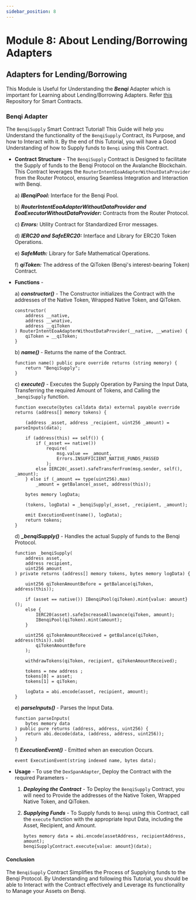 ```yaml
---
sidebar_position: 8
---
```


# Module 8: About Lending/Borrowing Adapters

## Adapters for Lending/Borrowing

This Module is Useful for Understanding the ***Benqi*** Adapter which is important for Learning about Lending/Borrowing Adapters. Refer [this](https://github.com/router-protocol/router-intents-eoa-adapters/tree/main/evm/contracts/intent-adapters/lending-borrowing) Repository for Smart Contracts.

### Benqi Adapter

The `BenqiSupply` Smart Contract Tutorial! This Guide will help you Understand the functionality of the `BenqiSupply` Contract, its Purpose, and how to Interact with it. By the end of this Tutorial, you will have a Good Understanding of how to Supply funds to `Benqi` using this Contract.

- **Contract Structure** - The `BenqiSupply` Contract is Designed to facilitate the Supply of funds to the Benqi Protocol on the Avalanche Blockchain. This Contract leverages the `RouterIntentEoaAdapterWithoutDataProvider` from the Router Protocol, ensuring Seamless Integration and Interaction with Benqi.

  a) ***IBenqiPool:*** Interface for the Benqi Pool.

  b) ***RouterIntentEoaAdapterWithoutDataProvider and EoaExecutorWithoutDataProvider:*** Contracts from the Router Protocol.

  c) ***Errors:*** Utility Contract for Standardized Error messages.

  d) ***IERC20 and SafeERC20:*** Interface and Library for ERC20 Token Operations.

  e) ***SafeMath:*** Library for Safe Mathematical Operations.

  f) ***qiToken:*** The address of the QiToken (Benqi's interest-bearing Token) Contract.

- **Functions** - 

    a) ***constructor()*** - The Constructor initializes the Contract with the addresses of the Native Token, Wrapped Native Token, and QiToken.

    ```sol
    constructor(
        address __native,
        address __wnative,
        address __qiToken
    ) RouterIntentEoaAdapterWithoutDataProvider(__native, __wnative) {
        qiToken = __qiToken;
    }
    ```

    b) ***name()*** - Returns the name of the Contract.

    ```sol
    function name() public pure override returns (string memory) {
        return "BenqiSupply";
    }
    ```

    c) ***execute()*** - Executes the Supply Operation by Parsing the Input Data, Transferring the required Amount of Tokens, and Calling the `_benqiSupply` function.

    ```sol
    function execute(bytes calldata data) external payable override returns (address[] memory tokens) {

        (address _asset, address _recipient, uint256 _amount) = parseInputs(data);

        if (address(this) == self()) {
            if (_asset == native())
                require(
                    msg.value == _amount,
                    Errors.INSUFFICIENT_NATIVE_FUNDS_PASSED
                );
            else IERC20(_asset).safeTransferFrom(msg.sender, self(), _amount);
        } else if (_amount == type(uint256).max)
            _amount = getBalance(_asset, address(this));

        bytes memory logData;

        (tokens, logData) = _benqiSupply(_asset, _recipient, _amount);

        emit ExecutionEvent(name(), logData);
        return tokens;
    }
    ```

    d) ***_benqiSupply()*** - Handles the actual Supply of funds to the Benqi Protocol.

    ```sol
    function _benqiSupply(
        address asset,
        address recipient,
        uint256 amount
    ) private returns (address[] memory tokens, bytes memory logData) {

        uint256 qiTokenAmountBefore = getBalance(qiToken, address(this));

        if (asset == native()) IBenqiPool(qiToken).mint{value: amount}();
        else {
            IERC20(asset).safeIncreaseAllowance(qiToken, amount);
            IBenqiPool(qiToken).mint(amount);
        }

        uint256 qiTokenAmountReceived = getBalance(qiToken, address(this)).sub(
            qiTokenAmountBefore
        );

        withdrawTokens(qiToken, recipient, qiTokenAmountReceived);

        tokens = new address ;
        tokens[0] = asset;
        tokens[1] = qiToken;

        logData = abi.encode(asset, recipient, amount);
    }
    ```

    e) ***parseInputs()*** - Parses the Input Data.

    ```sol
    function parseInputs(
        bytes memory data
    ) public pure returns (address, address, uint256) {
        return abi.decode(data, (address, address, uint256));
    }
    ```

    f) ***ExecutionEvent()*** - Emitted when an execution Occurs.

    ```sol
    event ExecutionEvent(string indexed name, bytes data);
    ```

- **Usage** - To use the `DexSpanAdapter`, Deploy the Contract with the required Parameters -     

    1. ***Deploying the Contract*** - To Deploy the `BenqiSupply` Contract, you will need to Provide the addresses of the Native Token, Wrapped Native Token, and QiToken.
   
    2. ***Supplying Funds*** - To Supply funds to `Benqi` using this Contract, call the `execute` function with the appropriate Input Data, including the Asset, Recipient, and Amount.

        ```sol
        bytes memory data = abi.encode(assetAddress, recipientAddress, amount);
        benqiSupplyContract.execute{value: amount}(data);
        ```

#### Conclusion

The `BenqiSupply` Contract Simplifies the Process of Supplying funds to the Benqi Protocol. By Understanding and following this Tutorial, you should be able to Interact with the Contract effectively and Leverage its functionality to Manage your Assets on Benqi.
